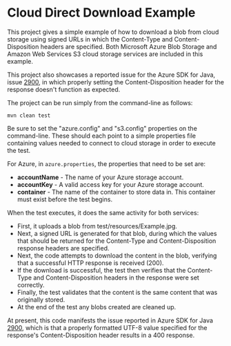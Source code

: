 # Cloud Direct Download Example

This project gives a simple example of how to download a blob from cloud storage using signed URLs in which the Content-Type and Content-Disposition headers are specified.   Both Microsoft Azure Blob Storage and Amazon Web Services S3 cloud storage services are included in this example.

This project also showcases a reported issue for the Azure SDK for Java, issue [2900](https://github.com/Azure/azure-sdk-for-java/issues/2900), in which properly setting the Content-Disposition header for the response doesn't function as expected.

The project can be run simply from the command-line as follows:

`mvn clean test`

Be sure to set the "azure.config" and "s3.config" properties on the command-line.  These should each point to a simple properties file containing values needed to connect to cloud storage in order to execute the test.

For Azure, in `azure.properties`, the properties that need to be set are:
* **accountName** - The name of your Azure storage account.
* **accountKey** - A valid access key for your Azure storage account.
* **container** - The name of the container to store data in.  This container must exist before the test begins.

When the test executes, it does the same activity for both services:
* First, it uploads a blob from test/resources/Example.jpg.
* Next, a signed URL is generated for that blob, during which the values that should be returned for the Content-Type and Content-Disposition response headers are specified.
* Next, the code attempts to download the content in the blob, verifying that a successful HTTP response is received (200).
* If the download is successful, the test then verifies that the Content-Type and Content-Disposition headers in the response were set correctly.
* Finally, the test validates that the content is the same content that was originally stored.
* At the end of the test any blobs created are cleaned up.

At present, this code manifests the issue reported in Azure SDK for Java [2900](https://github.com/Azure/azure-sdk-for-java/issues/2900), which is that a properly formatted UTF-8 value specified for the response's Content-Disposition header results in a 400 response.
